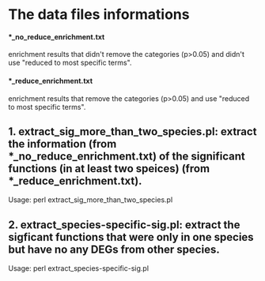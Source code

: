 The data files informations  
===========================  
#### \*\_no_reduce_enrichment.txt  
enrichment results that didn't remove the categories (p>0.05) and didn't use "reduced to most specific terms".  
#### \*\_reduce_enrichment.txt
enrichment results that remove the categories (p>0.05) and use "reduced to most specific terms".

## 1. extract_sig_more_than_two_species.pl: extract the information (from \*\_no_reduce_enrichment.txt) of the significant functions (in at least two speices) (from \*\_reduce_enrichment.txt). 
Usage: perl extract_sig_more_than_two_species.pl    
  
## 2. extract_species-specific-sig.pl: extract the sigficant functions that were only in one species but have no any DEGs from other species.  
Usage: perl extract_species-specific-sig.pl
